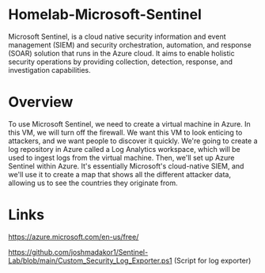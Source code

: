 # Homelab-Microsoft-Sentinel
Microsoft Sentinel, is a cloud native security information and event management (SIEM) and security orchestration, automation, and response (SOAR) solution that runs in the Azure cloud. It aims to enable holistic security operations by providing collection, detection, response, and investigation capabilities.

# Overview
To use Microsoft Sentinel, we need to create a virtual machine in Azure. In this VM, we will turn off the firewall. We want this VM to look enticing to attackers, and we want people to discover it quickly. We're going to create a log repository in Azure called a Log Analytics workspace, which will be used to ingest logs from the virtual machine. Then, we'll set up Azure Sentinel within Azure. It's essentially Microsoft's cloud-native SIEM, and we'll use it to create a map that shows all the different attacker data, allowing us to see the countries they originate from.

# Links
https://azure.microsoft.com/en-us/free/

https://github.com/joshmadakor1/Sentinel-Lab/blob/main/Custom_Security_Log_Exporter.ps1 (Script for log exporter)




